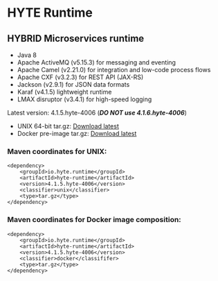 # HYTE Runtime #

## HYBRID Microservices runtime ##

 * Java 8 
 * Apache ActiveMQ (v5.15.3) for messaging and eventing
 * Apache Camel (v2.21.0) for integration and low-code process flows
 * Apache CXF (v3.2.3) for REST API (JAX-RS) 
 * Jackson (v2.9.1) for JSON data formats
 * Karaf (v4.1.5) lightweight runtime
 * LMAX disruptor (v3.4.1) for high-speed logging

Latest version: 4.1.5.hyte-4006 (**_DO NOT use 4.1.6.hyte-4006_**)

 * UNIX 64-bit tar.gz: [Download latest](http://central.maven.org/maven2/io/hyte/runtime/hyte-runtime/4.1.5.hyte-4006/hyte-runtime-4.1.5.hyte-4006-unix.tar.gz)
 * Docker pre-image tar.gz: [Download latest](http://central.maven.org/maven2/io/hyte/runtime/hyte-runtime/4.1.5.hyte-4006/hyte-runtime-4.1.5.hyte-4006-docker.tar.gz)

### Maven coordinates for UNIX: ###
```
<dependency>
    <groupId>io.hyte.runtime</groupId>
    <artifactId>hyte-runtime</artifactId>
    <version>4.1.5.hyte-4006</version>
    <classifier>unix</classifier>
    <type>tar.gz</type>
</dependency>
```

### Maven coordinates for Docker image composition: ###
```
<dependency>
    <groupId>io.hyte.runtime</groupId>
    <artifactId>hyte-runtime</artifactId>
    <version>4.1.5.hyte-4006</version>
    <classifier>docker</classififer>
    <type>tar.gz</type>
</dependency>
```

